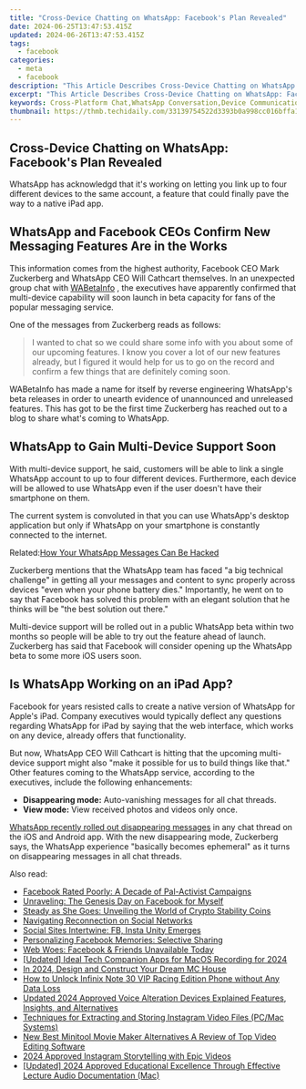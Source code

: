 ```yaml
---
title: "Cross-Device Chatting on WhatsApp: Facebook's Plan Revealed"
date: 2024-06-25T13:47:53.415Z
updated: 2024-06-26T13:47:53.415Z
tags:
  - facebook
categories:
  - meta
  - facebook
description: "This Article Describes Cross-Device Chatting on WhatsApp: Facebook's Plan Revealed"
excerpt: "This Article Describes Cross-Device Chatting on WhatsApp: Facebook's Plan Revealed"
keywords: Cross-Platform Chat,WhatsApp Conversation,Device Communication,Multiplatform Messaging,Social Media Grouping,Facebook's Strategy,Digital Interaction Platform
thumbnail: https://thmb.techidaily.com/33139754522d3393b0a998cc016bffa1b55254150a3f5abcd672e5d0c2f8e9f3.jpg
---
```


## Cross-Device Chatting on WhatsApp: Facebook's Plan Revealed

 WhatsApp has acknowledgd that it's working on letting you link up to four different devices to the same account, a feature that could finally pave the way to a native iPad app.

## WhatsApp and Facebook CEOs Confirm New Messaging Features Are in the Works

 This information comes from the highest authority, Facebook CEO Mark Zuckerberg and WhatsApp CEO Will Cathcart themselves. In an unexpected group chat with [WABetaInfo](https://wabetainfo.com/will-cathcart-and-mark-zuckerberg-confirm-to-wabetainfo-3-features-to-come-on-whatsapp/) , the executives have apparently confirmed that multi-device capability will soon launch in beta capacity for fans of the popular messaging service.

One of the messages from Zuckerberg reads as follows:

> I wanted to chat so we could share some info with you about some of our upcoming features. I know you cover a lot of our new features already, but I figured it would help for us to go on the record and confirm a few things that are definitely coming soon.

 WABetaInfo has made a name for itself by reverse engineering WhatsApp's beta releases in order to unearth evidence of unannounced and unreleased features. This has got to be the first time Zuckerberg has reached out to a blog to share what's coming to WhatsApp.

## WhatsApp to Gain Multi-Device Support Soon

 With multi-device support, he said, customers will be able to link a single WhatsApp account to up to four different devices. Furthermore, each device will be allowed to use WhatsApp even if the user doesn't have their smartphone on them.

 The current system is convoluted in that you can use WhatsApp's desktop application but only if WhatsApp on your smartphone is constantly connected to the internet.

 Related:[How Your WhatsApp Messages Can Be Hacked](https://www.makeuseof.com/tag/how-whatsapp-messages-can-hacked/)

 Zuckerberg mentions that the WhatsApp team has faced "a big technical challenge" in getting all your messages and content to sync properly across devices "even when your phone battery dies." Importantly, he went on to say that Facebook has solved this problem with an elegant solution that he thinks will be "the best solution out there."

 Multi-device support will be rolled out in a public WhatsApp beta within two months so people will be able to try out the feature ahead of launch. Zuckerberg has said that Facebook will consider opening up the WhatsApp beta to some more iOS users soon.

## Is WhatsApp Working on an iPad App?

 Facebook for years resisted calls to create a native version of WhatsApp for Apple's iPad. Company executives would typically deflect any questions regarding WhatsApp for iPad by saying that the web interface, which works on any device, already offers that functionality.

 But now, WhatsApp CEO Will Cathcart is hitting that the upcoming multi-device support might also "make it possible for us to build things like that." Other features coming to the WhatsApp service, according to the executives, include the following enhancements:

* **Disappearing mode:** Auto-vanishing messages for all chat threads.
* **View mode:** View received photos and videos only once.

[WhatsApp recently rolled out disappearing messages](https://www.makeuseof.com/whatsapp-disappearing-mode-test/) in any chat thread on the iOS and Android app. With the new disappearing mode, Zuckerberg says, the WhatsApp experience "basically becomes ephemeral" as it turns on disappearing messages in all chat threads.


<ins class="adsbygoogle"
     style="display:block"
     data-ad-format="autorelaxed"
     data-ad-client="ca-pub-7571918770474297"
     data-ad-slot="1223367746"></ins>



<ins class="adsbygoogle"
     style="display:block"
     data-ad-client="ca-pub-7571918770474297"
     data-ad-slot="8358498916"
     data-ad-format="auto"
     data-full-width-responsive="true"></ins>

<span class="atpl-alsoreadstyle">Also read:</span>
<div><ul>
<li><a href="https://facebook.techidaily.com/facebook-rated-poorly-a-decade-of-pal-activist-campaigns/"><u>Facebook Rated Poorly: A Decade of Pal-Activist Campaigns</u></a></li>
<li><a href="https://facebook.techidaily.com/unraveling-the-genesis-day-on-facebook-for-myself/"><u>Unraveling: The Genesis Day on Facebook for Myself</u></a></li>
<li><a href="https://facebook.techidaily.com/steady-as-she-goes-unveiling-the-world-of-crypto-stability-coins/"><u>Steady as She Goes: Unveiling the World of Crypto Stability Coins</u></a></li>
<li><a href="https://facebook.techidaily.com/navigating-reconnection-on-social-networks/"><u>Navigating Reconnection on Social Networks</u></a></li>
<li><a href="https://facebook.techidaily.com/social-sites-intertwine-fb-insta-unity-emerges/"><u>Social Sites Intertwine: FB, Insta Unity Emerges</u></a></li>
<li><a href="https://facebook.techidaily.com/personalizing-facebook-memories-selective-sharing/"><u>Personalizing Facebook Memories: Selective Sharing</u></a></li>
<li><a href="https://facebook.techidaily.com/web-woes-facebook-and-friends-unavailable-today/"><u>Web Woes: Facebook & Friends Unavailable Today</u></a></li>
<li><a href="https://screen-video-capture.techidaily.com/updated-ideal-tech-companion-apps-for-macos-recording-for-2024/"><u>[Updated] Ideal Tech Companion Apps for MacOS Recording for 2024</u></a></li>
<li><a href="https://screen-sharing-recording.techidaily.com/in-2024-design-and-construct-your-dream-mc-house/"><u>In 2024, Design and Construct Your Dream MC House</u></a></li>
<li><a href="https://unlock-android.techidaily.com/how-to-unlock-infinix-note-30-vip-racing-edition-phone-without-any-data-loss-by-drfone-android/"><u>How to Unlock Infinix Note 30 VIP Racing Edition Phone without Any Data Loss</u></a></li>
<li><a href="https://sound-optimizing.techidaily.com/updated-2024-approved-voice-alteration-devices-explained-features-insights-and-alternatives/"><u>Updated 2024 Approved Voice Alteration Devices Explained Features, Insights, and Alternatives</u></a></li>
<li><a href="https://instagram-video-recordings.techidaily.com/techniques-for-extracting-and-storing-instagram-video-files-pcmac-systems/"><u>Techniques for Extracting and Storing Instagram Video Files (PC/Mac Systems)</u></a></li>
<li><a href="https://smart-video-creator.techidaily.com/new-best-minitool-movie-maker-alternatives-a-review-of-top-video-editing-software/"><u>New Best Minitool Movie Maker Alternatives A Review of Top Video Editing Software</u></a></li>
<li><a href="https://instagram-video-recordings.techidaily.com/2024-approved-instagram-storytelling-with-epic-videos/"><u>2024 Approved  Instagram Storytelling with Epic Videos</u></a></li>
<li><a href="https://screen-activity-recording.techidaily.com/updated-2024-approved-educational-excellence-through-effective-lecture-audio-documentation-mac/"><u>[Updated] 2024 Approved  Educational Excellence Through Effective Lecture Audio Documentation (Mac)</u></a></li>
</ul></div>
